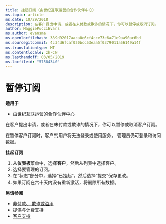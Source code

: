 ```yaml
---
title: 挂起订阅（由世纪互联运营的合作伙伴中心）
ms.topic: article
ms.date: 10/29/2018
description: 在客户提出申请，或者在未付款或欺诈的情况下，你可以暂停或取消订阅。
author: MaggiePucciEvans
ms.author: evansma
ms.openlocfilehash: 389d92017aaca0e6cf4cce73e6a71e9aa90ac6bd
ms.sourcegitcommit: 4c34d6fcaf020bcc53eaa5f0379011a56149a14f
ms.translationtype: MT
ms.contentlocale: zh-CN
ms.lasthandoff: 03/05/2019
ms.locfileid: "57584340"
---
```

# <a name="suspend-a-subscription"></a>暂停订阅

**适用于**

-   由世纪互联运营的合作伙伴中心

在客户提出申请，或者在未付款或欺诈的情况下，你可以暂停或取消客户订阅。

在暂停客户订阅时，客户的用户将无法登录或使用服务。 管理员仍可登录和访问数据。

**挂起订阅**

1.  从**仪表板**菜单中，选择**客户**，然后从列表中选择客户。
2.  选择要管理的订阅。
3.  在“状态”部分中，选择“已挂起”，然后选择“提交”保存更改。
4.  如果订阅在六十天内没有重新激活，将删除所有数据。

**另请参阅**

-   [非付款、 欺诈或滥用](non-payment-fraud-or-misuse.md)
-   [提供与计费支持](provide-billing-support.md)
-   [客户支持](customer-support.md)